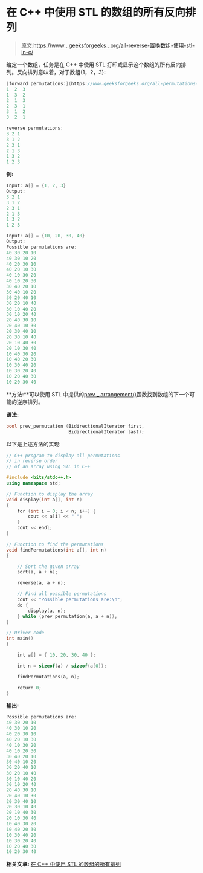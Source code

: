 # 在 C++ 中使用 STL 的数组的所有反向排列

> 原文:[https://www . geeksforgeeks . org/all-reverse-置换数组-使用-stl-in-c/](https://www.geeksforgeeks.org/all-reverse-permutations-of-an-array-using-stl-in-c/)

给定一个数组，任务是在 C++ 中使用 STL 打印或显示这个数组的所有反向排列。反向排列意味着，对于数组{1，2，3}:

```cpp
[forward permutations:](https://www.geeksforgeeks.org/all-permutations-of-an-array-using-stl-in-c/)
1  2  3  
1  3  2  
2  1  3  
2  3  1  
3  1  2  
3  2  1  

reverse permutations:
3 2 1
3 1 2
2 3 1
2 1 3
1 3 2
1 2 3

```

**例:**

```cpp
Input: a[] = {1, 2, 3}
Output:
3 2 1
3 1 2
2 3 1
2 1 3
1 3 2
1 2 3

Input: a[] = {10, 20, 30, 40}
Output:
Possible permutations are:
40 30 20 10 
40 30 10 20 
40 20 30 10 
40 20 10 30 
40 10 30 20 
40 10 20 30 
30 40 20 10 
30 40 10 20 
30 20 40 10 
30 20 10 40 
30 10 40 20 
30 10 20 40 
20 40 30 10 
20 40 10 30 
20 30 40 10 
20 30 10 40 
20 10 40 30 
20 10 30 40 
10 40 30 20 
10 40 20 30 
10 30 40 20 
10 30 20 40 
10 20 40 30 
10 20 30 40 

```

**方法:**可以使用 STL 中提供的[prev _ arrangement()](https://www.geeksforgeeks.org/stdnext_permutation-prev_permutation-c/)函数找到数组的下一个可能的逆序排列。

**语法:**

```cpp
bool prev_permutation (BidirectionalIterator first,
                       BidirectionalIterator last);

```

以下是上述方法的实现:

```cpp
// C++ program to display all permutations
// in reverse order
// of an array using STL in C++

#include <bits/stdc++.h>
using namespace std;

// Function to display the array
void display(int a[], int n)
{
    for (int i = 0; i < n; i++) {
        cout << a[i] << " ";
    }
    cout << endl;
}

// Function to find the permutations
void findPermutations(int a[], int n)
{

    // Sort the given array
    sort(a, a + n);

    reverse(a, a + n);

    // Find all possible permutations
    cout << "Possible permutations are:\n";
    do {
        display(a, n);
    } while (prev_permutation(a, a + n));
}

// Driver code
int main()
{

    int a[] = { 10, 20, 30, 40 };

    int n = sizeof(a) / sizeof(a[0]);

    findPermutations(a, n);

    return 0;
}
```

**输出:**

```cpp
Possible permutations are:
40 30 20 10 
40 30 10 20 
40 20 30 10 
40 20 10 30 
40 10 30 20 
40 10 20 30 
30 40 20 10 
30 40 10 20 
30 20 40 10 
30 20 10 40 
30 10 40 20 
30 10 20 40 
20 40 30 10 
20 40 10 30 
20 30 40 10 
20 30 10 40 
20 10 40 30 
20 10 30 40 
10 40 30 20 
10 40 20 30 
10 30 40 20 
10 30 20 40 
10 20 40 30 
10 20 30 40

```

**相关文章:** [在 C++ 中使用 STL 的数组的所有排列](https://www.geeksforgeeks.org/all-permutations-of-an-array-using-stl-in-c/)